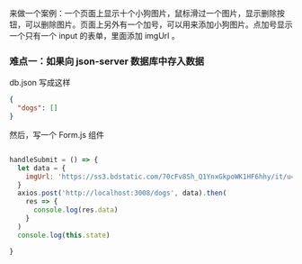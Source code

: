 来做一个案例：一个页面上显示十个小狗图片，鼠标滑过一个图片，显示删除按钮，可以删除图片。页面上另外有一个加号，可以用来添加小狗图片。点加号显示一个只有一个 input 的表单，里面添加 imgUrl 。


### 难点一：如果向 json-server 数据库中存入数据

db.json 写成这样

```json
{
  "dogs": []
}
```


然后，写一个 Form.js 组件


```js

handleSubmit = () => {
  let data = {
    imgUrl: 'https://ss3.bdstatic.com/70cFv8Sh_Q1YnxGkpoWK1HF6hhy/it/u=734972231,2892744574&fm=27&gp=0.jpg'
  }
  axios.post('http://localhost:3008/dogs', data).then(
    res => {
      console.log(res.data)
    }
  )
  console.log(this.state)

}
```



```
